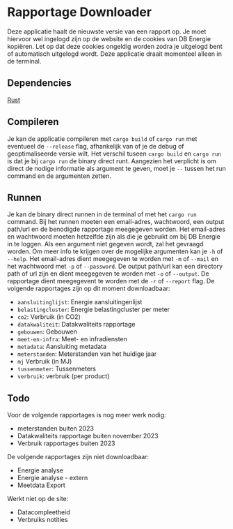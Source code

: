 # Rapportage Downloader
Deze applicatie haalt de nieuwste versie van een rapport op. Je moet hiervoor wel ingelogd zijn op de website en de cookies van DB Energie kopiëren. Let op dat deze cookies ongeldig worden zodra je uitgelogd bent of automatisch uitgelogd wordt. Deze applicatie draait momenteel alleen in de terminal.
## Dependencies
[Rust](https://www.rust-lang.org/tools/install)
## Compileren
Je kan de applicatie compileren met `cargo build` of `cargo run` met eventueel de `--release` flag, afhankelijk van of je de debug of geoptimaliseerde versie wilt. Het verschil tuseen `cargo build` en `cargo run` is dat je bij `cargo run` de binary direct runt. Aangezien het verplicht is om direct de nodige informatie als argument te geven, moet je `--` tussen het run command en de argumenten zetten.
## Runnen
Je kan de binary direct runnen in de terminal of met het `cargo run` command. Bij het runnen moeten een email-adres, wachtwoord, een output path/url en de benodigde rapportage meegegeven worden. Het email-adres en wachtwoord moeten hetzelfde zijn als die je gebruikt om bij DB Energie in te loggen. Als een argument niet gegeven wordt, zal het gevraagd worden. Om meer info te krijgen over de mogelijke argumenten kan je `-h` of `--help`. Het email-adres dient meegegeven te worden met `-m` of `--mail` en het wachtwoord met `-p` of `--password`. De output path/url kan een directory path of url zijn en dient meegegeven te worden met `-o` of `--output`. De rapportage dient meegegevent te worden met de `-r` of `--report` flag. De volgende rapportages zijn op dit moment downloadbaar:
- `aansluitinglijst`: Energie aansluitingenlijst
- `belastingcluster`: Energie belastingcluster per meter
- `co2`: Verbruik (in CO2)
- `datakwaliteit`: Datakwaliteits rapportage
- `gebouwen`: Gebouwen
- `meet-en-infra`: Meet- en infradiensten
- `metadata`: Aansluiting metadata
- `meterstanden`: Meterstanden van het huidige jaar
- `mj` Verbruik (in MJ)
- `tussenmeter`: Tussenmeters
- `verbruik`: verbruik (per product)
## Todo
Voor de volgende rapportages is nog meer werk nodig:
- meterstanden buiten 2023
- Datakwaliteits rapportage buiten november 2023
- Verbruik rapportages buiten 2023

De volgende rapportages zijn niet downloadbaar:
- Energie analyse
- Energie analyse - extern
- Meetdata Export

Werkt niet op de site:
- Datacompleetheid
- Verbruiks notities
